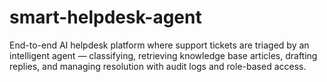# smart-helpdesk-agent
End-to-end AI helpdesk platform where support tickets are triaged by an intelligent agent — classifying, retrieving knowledge base articles, drafting replies, and managing resolution with audit logs and role-based access.
